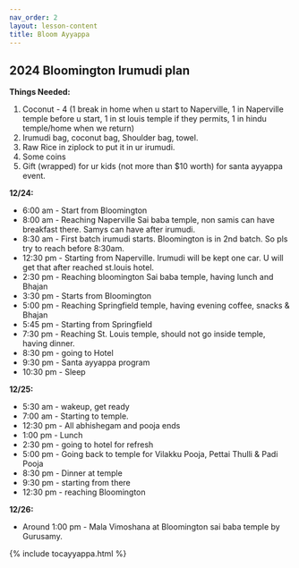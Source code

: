 ```yaml
---
nav_order: 2
layout: lesson-content
title: Bloom Ayyappa
---
```


## 2024 Bloomington Irumudi plan

**Things Needed:**
1. Coconut - 4 (1 break in home when u start to Naperville, 1 in Naperville temple before u start, 1 in st louis temple if they permits, 1 in hindu temple/home when we return)
2. Irumudi bag, coconut bag, Shoulder bag, towel.
3. Raw Rice in ziplock to put it in ur irumudi.
4. Some coins
5. Gift (wrapped) for ur kids (not more than $10 worth) for santa ayyappa event.


**12/24:**
* 6:00 am - Start from Bloomington
* 8:00 am - Reaching Naperville Sai baba temple, non samis can have breakfast there. Samys can have after irumudi.
* 8:30 am - First batch irumudi starts. Bloomington is in 2nd batch. So pls try to reach before 8:30am.
* 12:30 pm - Starting from Naperville.  Irumudi will be kept one car. U will get that after reached st.louis hotel.
* 2:30 pm - Reaching bloomington Sai baba temple, having lunch and Bhajan
* 3:30 pm - Starts from Bloomington
* 5:00 pm - Reaching Springfield temple, having evening coffee, snacks & Bhajan
* 5:45 pm - Starting from Springfield
* 7:30 pm - Reaching St. Louis temple, should not go inside temple, having dinner.
* 8:30 pm - going to Hotel
* 9:30 pm - Santa ayyappa program
* 10:30 pm - Sleep

**12/25:**
* 5:30 am - wakeup, get ready
* 7:00 am - Starting to temple.
* 12:30 pm - All abhishegam and pooja ends
* 1:00 pm - Lunch
* 2:30 pm - going to hotel for refresh
* 5:00 pm - Going back to temple for Vilakku Pooja, Pettai Thulli & Padi Pooja
* 8:30 pm - Dinner at temple
* 9:30 pm - starting from there
* 12:30 pm - reaching Bloomington

**12/26:**
* Around 1:00 pm - Mala Vimoshana at Bloomington sai baba temple by Gurusamy.



{% include tocayyappa.html %}

